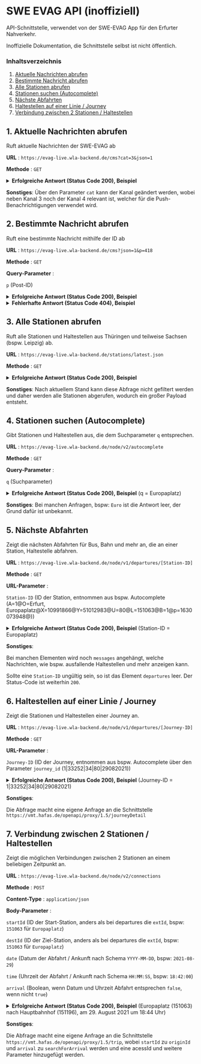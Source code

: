# SWE EVAG API (inoffiziell)

API-Schnittstelle, verwendet von der SWE-EVAG App für den Erfurter Nahverkehr.

Inoffizielle Dokumentation, die Schnittstelle selbst ist nicht öffentlich.

### Inhaltsverzeichnis

1. [Aktuelle Nachrichten abrufen](#item1)
2. [Bestimmte Nachricht abrufen](#item2)
3. [Alle Stationen abrufen](#item3)
4. [Stationen suchen (Autocomplete)](#item4)
5. [Nächste Abfahrten](#item5)
6. [Haltestellen auf einer Linie / Journey](#item6)
7. [Verbindung zwischen 2 Stationen / Haltestellen](#item7)



## 1. Aktuelle Nachrichten abrufen <a name="item1"></a>

Ruft aktuelle Nachrichten der SWE-EVAG ab

**URL** : `https://evag-live.wla-backend.de/cms?cat=3&json=1`

**Methode** : `GET`

<details>
<summary><b>Erfolgreiche Antwort (Status Code 200), Beispiel</b></summary>

```json
{
    "status": "ok",
    "count": 6,
    "pages": 1,
    "category": {
        "id": 3,
        "slug": "news",
        "title": "News",
        "description": "",
        "parent": 0,
        "post_count": 6
    },
    "posts": [
        {
            "id": -1,
            "type": "post",
            "slug": "",
            "url": "",
            "status": "",
            "title": "",
            "title_plain": "",
            "content": "",
            "excerpt": "",
            "date": "",
            "modified": "",
            "categories": [
                {
                    "id": 3,
                    "slug": "news",
                    "title": "News",
                    "description": "",
                    "parent": 0,
                    "post_count": 6
                },
                {
                    "id": 4,
                    "slug": "push",
                    "title": "Push",
                    "description": "",
                    "parent": 0,
                    "post_count": 1
                }
            ],
            "tags": [],
            "author": {
                "id": 1,
                "slug": "admin",
                "name": "admin",
                "first_name": "",
                "last_name": "",
                "nickname": "admin",
                "url": "",
                "description": ""
            },
            "comments": [],
            "attachments": [],
            "comment_count": 0,
            "comment_status": "open",
            "thumbnail": null,
            "custom_fields": {},
            "thumbnail_size": "thumbnail",
            "thumbnail_images": {
                "full": {
                    "url": "",
                    "width": 1100,
                    "height": 1100
                },
                "twentyseventeen-featured-image": {
                    "url": "",
                    "width": 1100,
                    "height": 1100
                }
            }
        }
    ]
}
```
</details>


**Sonstiges**: Über den Parameter `cat` kann der Kanal geändert werden, wobei neben Kanal 3 noch der Kanal 4 relevant ist, welcher für die Push-Benachrichtigungen verwendet wird.

## 2. Bestimmte Nachricht abrufen <a name="item2"></a>

Ruft eine bestimmte Nachricht mithilfe der ID ab

**URL** : `https://evag-live.wla-backend.de/cms?json=1&p=418`

**Methode** : `GET`

**Query-Parameter** : 

`p` (Post-ID)

<details>
<summary><b>Erfolgreiche Antwort (Status Code 200), Beispiel</b></summary>

```json
{
    "status": "ok",
    "post": {
        "id": 418,
        "type": "post",
        "slug": "",
        "url": "",
        "status": "",
        "title": "",
        "title_plain": "",
        "content": "",
        "excerpt": "",
        "date": "",
        "modified": "",
        "categories": [
            {
                "id": 3,
                "slug": "news",
                "title": "News",
                "description": "",
                "parent": 0,
                "post_count": 6
            },
            {
                "id": 4,
                "slug": "push",
                "title": "Push",
                "description": "",
                "parent": 0,
                "post_count": 1
            }
        ],
        "tags": [],
        "author": {
            "id": 1,
            "slug": "admin",
            "name": "admin",
            "first_name": "",
            "last_name": "",
            "nickname": "admin",
            "url": "",
            "description": ""
        },
        "comments": [],
        "attachments": [],
        "comment_count": 0,
        "comment_status": "open",
        "thumbnail": null,
        "custom_fields": {},
        "thumbnail_size": "thumbnail",
        "thumbnail_images": {
            "full": {
                "url": "",
                "width": 1100,
                "height": 1100
            },
            "twentyseventeen-featured-image": {
                "url": "",
                "width": 1100,
                "height": 1100
            }
        }
    },
    "previous_url": "https://evag-live.wla-backend.de/cms/?p=423"
}
```
</details>
<details>
<summary><b>Fehlerhafte Antwort (Status Code 404), Beispiel</b></summary>

```json
{
    "status": "error",
    "error": "Not found"
}
```
</details>


## 3. Alle Stationen abrufen <a name="item3"></a>

Ruft alle Stationen und Haltestellen aus Thüringen und teilweise Sachsen (bspw. Leipzig) ab.

**URL** : `https://evag-live.wla-backend.de/stations/latest.json`

**Methode** : `GET`

<details>
<summary><b>Erfolgreiche Antwort (Status Code 200), Beispiel</b></summary>

```json
[
    {
        "y": 50.976262,
        "x": 11.034115,
        "name": "Ersatzhaltestelle Anger",
        "parent": "Erfurt",
        "id": "5033"
    },
    {
        "y": 50.402688,
        "x": 11.686957,
        "name": "Absang",
        "parent": "Absang",
        "id": "2865361"
    }
]
```
</details>


**Sonstiges**: Nach aktuellem Stand kann diese Abfrage nicht gefiltert werden und daher werden alle Stationen abgerufen, wodurch ein großer Payload entsteht.

## 4. Stationen suchen (Autocomplete) <a name="item4"></a>

Gibt Stationen und Haltestellen aus, die dem Suchparameter `q` entsprechen.

**URL** : `https://evag-live.wla-backend.de/node/v2/autocomplete`

**Methode** : `GET`

**Query-Parameter** : 

`q` (Suchparameter)

<details>
<summary><b>Erfolgreiche Antwort (Status Code 200), Beispiel</b> (q = Europaplatz)</summary>

```json
[
    {
        "name": "Erfurt, Europaplatz",
        "extId": "151063",
        "id": "A=1@O=Erfurt, Europaplatz@X=10991866@Y=51012983@U=80@L=151063@B=1@p=1630073948@",
        "type": "STOP",
        "lat": 51.012983,
        "lon": 10.991866,
        "weight": 6946
    },
    {
        "name": "Erfurt, Europaplatz",
        "id": "A=2@O=Erfurt, Europaplatz@X=10989924@Y=51010979@U=99@b=980348296@B=1@p=1462862076@",
        "type": "ADR",
        "lat": 51.010979,
        "lon": 10.989924
    },
    {
        "name": "Berlin Hbf (Europaplatz)",
        "extId": "8070952",
        "id": "A=1@O=Berlin Hbf (Europaplatz)@X=13369180@Y=52526210@U=80@L=8070952@B=1@p=1630073948@",
        "type": "STOP",
        "lat": 52.52621,
        "lon": 13.36918
    },
    {
        "name": "Erfurt, Domplatz Süd",
        "extId": "151748",
        "id": "A=1@O=Erfurt, Domplatz Süd@X=11024928@Y=50977045@U=80@L=151748@B=1@p=1630073948@",
        "type": "STOP",
        "lat": 50.977045,
        "lon": 11.024928,
        "weight": 6774
    },
    {
        "name": "Erfurt, Domplatz Nord",
        "extId": "151192",
        "id": "A=1@O=Erfurt, Domplatz Nord@X=11024479@Y=50977863@U=80@L=151192@B=1@p=1630073948@",
        "type": "STOP",
        "lat": 50.977863,
        "lon": 11.024479,
        "weight": 6946
    },
    {
        "name": "Erfurt, Gothaer Platz",
        "extId": "151267",
        "id": "A=1@O=Erfurt, Gothaer Platz@X=11012262@Y=50971220@U=80@L=151267@B=1@p=1630073948@",
        "type": "STOP",
        "lat": 50.97122,
        "lon": 11.012262,
        "weight": 6774
    },
    {
        "name": "Erfurt, P+R-Platz Messe",
        "extId": "151276",
        "id": "A=1@O=Erfurt, P+R-Platz Messe@X=10984306@Y=50958850@U=80@L=151276@B=1@p=1630073948@",
        "type": "STOP",
        "lat": 50.95885,
        "lon": 10.984306,
        "weight": 6946
    },
    {
        "name": "Erlau, Sportplatz",
        "extId": "2510392",
        "id": "A=1@O=Erlau, Sportplatz@X=10754038@Y=50537679@U=80@L=2510392@B=1@p=1630073948@",
        "type": "STOP",
        "lat": 50.537679,
        "lon": 10.754038,
        "weight": 171
    },
    {
        "name": "Erfurt, Leipziger Platz",
        "extId": "151213",
        "id": "A=1@O=Erfurt, Leipziger Platz@X=11041100@Y=50981350@U=80@L=151213@B=1@p=1630073948@",
        "type": "STOP",
        "lat": 50.98135,
        "lon": 11.0411,
        "weight": 4061
    },
    {
        "name": "Erfurt, Steinplatz",
        "extId": "151218",
        "id": "A=1@O=Erfurt, Steinplatz@X=11037935@Y=50984299@U=80@L=151218@B=1@p=1630073948@",
        "type": "STOP",
        "lat": 50.984299,
        "lon": 11.037935,
        "weight": 171
    }
]
```
</details>


**Sonstiges**: Bei manchen Anfragen, bspw: `Euro` ist die Antwort leer, der Grund dafür ist unbekannt.

## 5. Nächste Abfahrten <a name="item5"></a>

Zeigt die nächsten Abfahrten für Bus, Bahn und mehr an, die an einer Station, Haltestelle abfahren.

**URL** : `https://evag-live.wla-backend.de/node/v1/departures/[Station-ID]`

**Methode** : `GET`

**URL-Parameter** : 

`Station-ID` (ID der Station, entnommen aus bspw. Autocomplete (A=1@O=Erfurt, Europaplatz@X=10991866@Y=51012983@U=80@L=151063@B=1@p=1630073948@))

<details>
<summary><b>Erfolgreiche Antwort (Status Code 200), Beispiel</b> (Station-ID = Europaplatz)</summary>

```json
{
    "departures": [
        {
            "category": "Strab",
            "line": "3",
            "lineOperator": "Erfurter Verkehrsbetriebe AG",
            "targetLocation": "Erfurt, Urbicher Kreuz",
            "type": "Strab",
            "timestamp": 1630255200,
            "timestamp_rt": 1630255200,
            "journey_id": "1|33252|32|80|29082021",
            "cancelled": false
        },
        {
            "category": "Strab",
            "line": "3",
            "lineOperator": "Erfurter Verkehrsbetriebe AG",
            "targetLocation": "Erfurt, Urbicher Kreuz",
            "type": "Strab",
            "timestamp": 1630256100,
            "timestamp_rt": 1630256100,
            "journey_id": "1|33252|33|80|29082021",
            "cancelled": false
        },
        {
            "category": "Bus",
            "line": "10",
            "lineOperator": "Erfurter Verkehrsbetriebe AG",
            "targetLocation": "Erfurt, Tiefthal",
            "type": "Bus",
            "timestamp": 1630256880,
            "timestamp_rt": 1630256880,
            "journey_id": "1|34831|5|80|29082021",
            "cancelled": false,
            "messages": [
                {
                    "category": 2,
                    "priority": 0,
                    "title": "Bauarbeiten in Gispersleben! Linie 10 verkehrt im Umleitungsverkehr. Die Hst. Kamenzer Str. und Akazienallee können vorübergehend nicht bedient werden.***",
                    "text": "Bauarbeiten in Gispersleben! Linie 10 verkehrt im Umleitungsverkehr. Die Hst. Kamenzer Str. und Akazienallee können vorübergehend nicht bedient werden.***",
                    "start_timestamp": 1629082800,
                    "end_timestamp": 1634936400
                }
            ]
        }
    ]
}
```
</details>


**Sonstiges**: 

Bei manchen Elementen wird noch `messages` angehängt, welche Nachrichten, wie bspw. ausfallende Haltestellen und mehr anzeigen kann. 

Sollte eine `Station-ID` ungültig sein, so ist das Element `departures` leer. Der Status-Code ist weiterhin `200`.

## 6. Haltestellen auf einer Linie / Journey <a name="item6"></a>

Zeigt die Stationen und Haltestellen einer Journey an.

**URL** : `https://evag-live.wla-backend.de/node/v1/departures/[Journey-ID]`

**Methode** : `GET`

**URL-Parameter** : 

`Journey-ID` (ID der Journey, entnommen aus bspw. Autocomplete über den Parameter `journey_id` (1|33252|34|80|29082021))

<details>
<summary><b>Erfolgreiche Antwort (Status Code 200), Beispiel</b> (Journey-ID = 1|33252|34|80|29082021)</summary>

```json
{
    "result": {
        "stops": [
            {
                "stationName": "Europaplatz",
                "departure_timestamp": 1630257000,
                "departure_timestamp_rt": 1630257000,
                "departure_delay": 0,
                "cancelled": false,
                "id": "A=1@O=Erfurt, Europaplatz@X=10991893@Y=51013199@U=80@L=15106304@",
                "vmtId": "15106304",
                "coordinates": {
                    "lat": 51.013199,
                    "lon": 10.991893
                }
            },
            {
                "stationName": "Thüringen-Park",
                "arrival_timestamp": 1630257060,
                "arrival_timestamp_rt": 1630257060,
                "arrival_delay": 0,
                "departure_timestamp": 1630257060,
                "departure_timestamp_rt": 1630257060,
                "departure_delay": 0,
                "cancelled": false,
                "id": "A=1@O=Erfurt, Thüringen-Park@X=10994545@Y=51009055@U=80@L=15125600@",
                "vmtId": "15125600",
                "coordinates": {
                    "lat": 51.009055,
                    "lon": 10.994545
                }
            }
        ],
        "polyline": [
            {
                "lat": 51.013199,
                "lon": 10.991911
            },
            {
                "lat": 51.01248,
                "lon": 10.991668
            }
        ],
        "messages": []
    }
}
```
</details>


**Sonstiges**: 

Die Abfrage macht eine eigene Anfrage an die Schnittstelle `https://vmt.hafas.de/openapi/proxy/1.5/journeyDetail`

## 7. Verbindung zwischen 2 Stationen / Haltestellen <a name="item7"></a>

Zeigt die möglichen Verbindungen zwischen 2 Stationen an einem beliebigen Zeitpunkt an.

**URL** : `https://evag-live.wla-backend.de/node/v2/connections`

**Methode** : `POST`

**Content-Type** : `application/json`

**Body-Parameter** : 

`startId` (ID der Start-Station, anders als bei departures die `extId`, bspw: `151063` für `Europaplatz`)

`destId` (ID der Ziel-Station, anders als bei departures die `extId`, bspw: `151063` für `Europaplatz`)

`date` (Datum der Abfahrt / Ankunft nach Schema `YYYY-MM-DD`, bspw: `2021-08-29`)

`time` (Uhrzeit der Abfahrt / Ankunft nach Schema `HH:MM:SS`, bspw: `18:42:00`)

`arrival` (Boolean, wenn Datum und Uhrzeit Abfahrt entsprechen `false`, wenn nicht `true`)

<details>
<summary><b>Erfolgreiche Antwort (Status Code 200), Beispiel</b> (Europaplatz (151063) nach Hauptbahnhof (151196), am 29. August 2021 um 18:44 Uhr)</summary>

```json
{
    "connections": [
        {
            "tariff_result": [
                {
                    "name": "Einzelfahrt",
                    "items": [
                        {
                            "name": "Einzelfahrt",
                            "price": 220,
                            "cur": "EUR",
                            "shpCtx": "{\"VMT\":\"PKMTARIFF\",\"produkt\":\"5\",\"produkttext\":\"Einzelfahrt\",\"dbzielhaltestelle_name\":\"Erfurt, Hauptbahnhof\",\"zielzonetext\":\"Erfurt\",\"dbstarthaltestelle_id\":\"151063\",\"gebietsparameter_nr\":\"11\",\"dbzwischenzonen\":\"10\",\"anzeigetextvia\":\"---\",\"remark\":\"City Erfurt\",\"dbviatext\":\"---\",\"efmprodukt_nr\":\"11\",\"viatext.0\":\"---\",\"dbzielhaltestelle_id\":\"151196\",\"startzone\":\"10\",\"outputchannel\":\"I,M,W,H,D\",\"dbstarthaltestelle_name\":\"Erfurt, Europaplatz\",\"startzonetext\":\"Erfurt\",\"via.0\":\"1\",\"tarifflevel\":\"1\",\"zielzone\":\"10\"}",
                            "via0": "1",
                            "startzone": "10",
                            "zielzone": "10",
                            "product_id": "5"
                        }
                    ]
                }
            ],
            "cancelled": false,
            "rides": [
                {
                    "departure": "2021-08-29T18:55:00",
                    "arrival": "2021-08-29T19:14:00",
                    "departure_rt": "2021-08-29T18:55:00",
                    "arrival_rt": "2021-08-29T19:14:00",
                    "start": "Erfurt, Europaplatz",
                    "startId": "A=1@O=Erfurt, Europaplatz@X=10991866@Y=51012983@U=80@L=151063@",
                    "startExtId": "151063",
                    "startCoordinates": {
                        "latitude": 51.013199,
                        "longitude": 10.991893
                    },
                    "startType": "ST",
                    "destination": "Erfurt, Hauptbahnhof",
                    "destinationId": "A=1@O=Erfurt, Hauptbahnhof@X=11037306@Y=50972056@U=80@L=151196@",
                    "destinationExtId": "151196",
                    "destinationCoordinates": {
                        "latitude": 50.972109,
                        "longitude": 11.037261
                    },
                    "destinationType": "ST",
                    "targetLocation": "Erfurt, Urbicher Kreuz",
                    "stops": [
                        {
                            "Notes": {
                                "Note": [
                                    {
                                        "value": "",
                                        "key": "BN",
                                        "type": "A"
                                    }
                                ]
                            },
                            "name": "Erfurt, Europaplatz",
                            "id": "A=1@O=Erfurt, Europaplatz@X=10991893@Y=51013199@U=80@L=15106304@",
                            "extId": "15106304",
                            "routeIdx": 0,
                            "lon": 10.991893,
                            "lat": 51.013199,
                            "depPrognosisType": "PROGNOSED",
                            "depTime": "18:55",
                            "depDate": "2021-08-29",
                            "rtDepTime": "18:55:00",
                            "rtDepDate": "2021-08-29",
                            "hasMainMast": true,
                            "mainMastId": "A=1@O=Erfurt, Europaplatz@X=10991866@Y=51012983@U=80@L=151063@",
                            "mainMastExtId": "151063"
                        },
                        {
                            "Notes": {
                                "Note": [
                                    {
                                        "value": "",
                                        "key": "BN",
                                        "type": "A"
                                    }
                                ]
                            },
                            "name": "Erfurt, Anger",
                            "id": "A=1@O=Erfurt, Anger@X=11034142@Y=50976253@U=80@L=15118803@",
                            "extId": "15118803",
                            "routeIdx": 12,
                            "lon": 11.034142,
                            "lat": 50.976253,
                            "arrPrognosisType": "PROGNOSED",
                            "depPrognosisType": "PROGNOSED",
                            "depTime": "19:12",
                            "depDate": "2021-08-29",
                            "arrTime": "19:12",
                            "arrDate": "2021-08-29",
                            "rtDepTime": "19:12:00",
                            "rtDepDate": "2021-08-29",
                            "rtArrTime": "19:12:00",
                            "rtArrDate": "2021-08-29",
                            "hasMainMast": true,
                            "mainMastId": "A=1@O=Erfurt, Anger@X=11034277@Y=50976173@U=80@L=151188@",
                            "mainMastExtId": "151188"
                        },
                        {
                            "Notes": {
                                "Note": [
                                    {
                                        "value": "",
                                        "key": "BN",
                                        "type": "A"
                                    }
                                ]
                            },
                            "name": "Erfurt, Hauptbahnhof",
                            "id": "A=1@O=Erfurt, Hauptbahnhof@X=11037261@Y=50972109@U=80@L=15119601@",
                            "extId": "15119601",
                            "routeIdx": 13,
                            "lon": 11.037261,
                            "lat": 50.972109,
                            "arrPrognosisType": "PROGNOSED",
                            "arrTime": "19:14",
                            "arrDate": "2021-08-29",
                            "rtArrTime": "19:14:00",
                            "rtArrDate": "2021-08-29",
                            "hasMainMast": true,
                            "mainMastId": "A=1@O=Erfurt, Hauptbahnhof@X=11037306@Y=50972056@U=80@L=151196@",
                            "mainMastExtId": "151196"
                        }
                    ],
                    "line": "3",
                    "type": "tram",
                    "start_cancelled": false,
                    "destination_cancelled": false
                }
            ]
        }
    ],
    "start": "151063",
    "target": "151196",
    "scrB": "2|OB|MTµ11µ88975µ88975µ88994µ88994µ0µ0µ5µ88963µ1µ-2147483646µ0µ1µ2|PDHµ74eb0910e128b1c8e26db4b8f68fb212|RDµ29082021|RTµ184300|USµ0",
    "scrF": "2|OF|MTµ11µ89036µ89036µ89057µ89057µ0µ0µ5µ89019µ5µ-2147483646µ0µ1µ2|PDHµ74eb0910e128b1c8e26db4b8f68fb212|RDµ29082021|RTµ184300|USµ0"
}
```
</details>


**Sonstiges**: 

Die Abfrage macht eine eigene Anfrage an die Schnittstelle `https://vmt.hafas.de/openapi/proxy/1.5/trip`, wobei `startId` zu `originId` und `arrival` zu `searchForArrival` werden und eine acessId und weitere Parameter hinzugefügt werden. 
